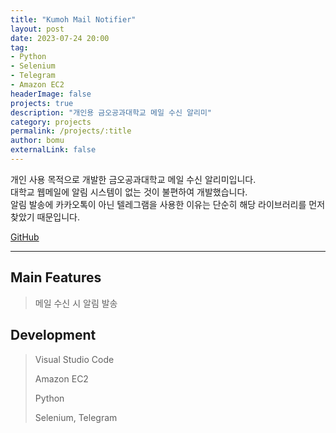 ```yaml
---
title: "Kumoh Mail Notifier"
layout: post
date: 2023-07-24 20:00
tag:
- Python
- Selenium
- Telegram
- Amazon EC2
headerImage: false
projects: true
description: "개인용 금오공과대학교 메일 수신 알리미"
category: projects
permalink: /projects/:title
author: bomu
externalLink: false
---
```


개인 사용 목적으로 개발한 금오공과대학교 메일 수신 알리미입니다.  
대학교 웹메일에 알림 시스템이 없는 것이 불편하여 개발했습니다.  
알림 발송에 카카오톡이 아닌 텔레그램을 사용한 이유는 단순히 해당 라이브러리를 먼저 찾았기 때문입니다.

[GitHub](https://github.com/devbomu/Kumoh-Mail-Notifier)

---

## Main Features
> 메일 수신 시 알림 발송

## Development
> Visual Studio Code
> 
> Amazon EC2
> 
> Python
> 
> Selenium, Telegram